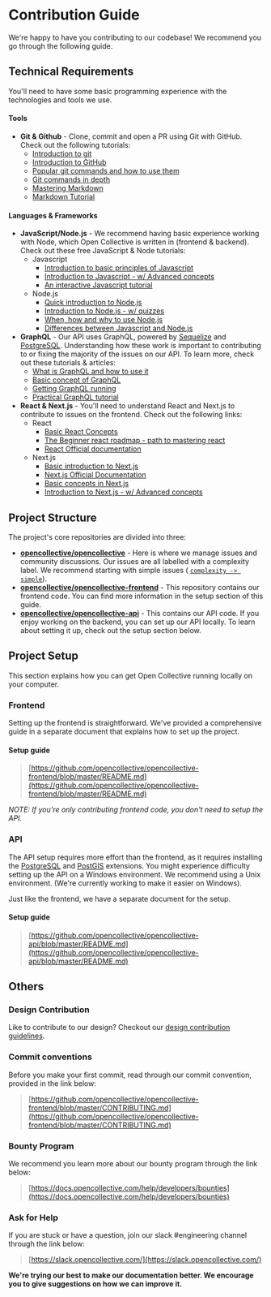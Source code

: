 # Contribution Guide

We're happy to have you contributing to our codebase! We recommend you go through the following guide.

## Technical Requirements

You'll need to have some basic programming experience with the technologies and tools we use.

#### Tools

* **Git & Github** - Clone, commit and open a PR using Git with GitHub. Check out the following tutorials:
  * [Introduction to git](https://www.freecodecamp.org/news/what-is-git-and-how-to-use-it-c341b049ae61/)
  * [Introduction to GitHub](https://product.hubspot.com/blog/git-and-github-tutorial-for-beginners)
  * [Popular git commands and how to use them](https://rogerdudler.github.io/git-guide/)
  * [Git commands in depth](https://medium.com/@george.seif94/a-full-tutorial-on-how-to-use-github-88466bac7d42)
  * [Mastering Markdown](https://guides.github.com/features/mastering-markdown/)
  * [Markdown Tutorial](https://www.markdowntutorial.com/)

#### Languages & Frameworks

* **JavaScript/Node.js** - We recommend having basic experience working with Node, which Open Collective is written in \(frontend & backend\). Check out these free JavaScript & Node tutorials:
  * Javascript
    * [Introduction to basic principles of Javascript](https://eloquentjavascript.net/)
    * [Introduction to Javascript - w/ Advanced concepts](https://javascript.info/)
    * [An interactive Javascript tutorial](https://www.learn-js.org/)
  * Node.js
    * [Quick introduction to Node.js](https://www.tutorialspoint.com/nodejs/nodejs_quick_guide)
    * [Introduction to Node.js - w/ quizzes](https://www.tutorialsteacher.com/nodejs/nodejs-tutorials)
    * [When, how and why to use Node.js](https://www.netguru.com/blog/use-node-js-backend)
    * [Differences between Javascript and Node.js](https://www.educba.com/javascript-vs-node-js/) 
* **GraphQL** - Our API uses GraphQL, powered by [Sequelize](http://docs.sequelizejs.com/manual/getting-started.html) and [PostgreSQL](https://www.postgresql.org/). Understanding how these work is important to contributing to or fixing the majority of the issues on our API. To learn more, check out these tutorials & articles:
  * [What is GraphQL and how to use it](https://www.howtographql.com/)
  * [Basic concept of GraphQL](https://medium.com/@kalin.chernev/the-guide-to-learn-graphql-i-wish-i-found-few-months-go-97f9d9ca6f12)
  * [Getting GraphQL running](https://www.freecodecamp.org/news/a-beginners-guide-to-graphql-86f849ce1bec/)
  * [Practical GraphQL tutorial](https://blog.digitalocean.com/learning-graphql-by-doing/) 
* **React & Next.js** - You'll need to understand React and Next.js to contribute to issues on the frontend. Check out the following links:
  * React
    * [Basic React Concepts](https://blog.usejournal.com/a-beginners-guide-to-react-36b19943d58f)
    * [The Beginner react roadmap - path to mastering react](https://www.freecodecamp.org/news/learning-react-roadmap-from-scratch-to-advanced-bff7735531b6/)
    * [React Official documentation](https://reactjs.org/tutorial/tutorial.html)
  * Next.js
    * [Basic introduction to Next.js](https://medium.com/front-end-weekly/next-js-what-is-it-9cb2f4af8f27)
    * [Next.js Official Documentation](https://nextjs.org/docs#how-to-use)
    * [Basic concepts in Next.js](https://www.freecodecamp.org/news/an-introduction-to-next-js-for-everyone-507d2d90ab54/)
    * [Introduction to Next.js - w/ Advanced concepts](https://flaviocopes.com/nextjs/)

## Project Structure

The project's core repositories are divided into three:

* [**opencollective/opencollective**](https://github.com/opencollective/opencollective) - Here is where we manage issues and community discussions. Our issues are all labelled with a complexity label. We recommend starting with simple issues \( [`complexity -> simple`](https://github.com/opencollective/opencollective/issues?q=is:issue%20is:open%20label:%22complexity%20%E2%86%92%20simple%22)\).
* [**opencollective/opencollective-frontend**](https://github.com/opencollective/opencollective-frontend) - This repository contains our frontend code. You can find more information in the setup section of this guide.
* [**opencollective/opencollective-api**](https://github.com/opencollective/opencollective-api) - This contains our API code. If you enjoy working on the backend, you can set up our API locally. To learn about setting it up, check out the setup section below.

## Project Setup

This section explains how you can get Open Collective running locally on your computer.

### Frontend

Setting up the frontend is straightforward. We've provided a comprehensive guide in a separate document that explains how to set up the project.

#### Setup guide

> [https://github.com/opencollective/opencollective-frontend/blob/master/README.md](https://github.com/opencollective/opencollective-frontend/blob/master/README.md)

_NOTE: If you're only contributing frontend code, you don't need to setup the API._

### API

The API setup requires more effort than the frontend, as it requires installing the [PostgreSQL](https://www.postgresql.org/download/) and [PostGIS](https://postgis.net/install/) extensions. You might experience difficulty setting up the API on a Windows environment. We recommend using a Unix environment. \(We're currently working to make it easier on Windows\).

Just like the frontend, we have a separate document for the setup.

#### Setup guide

> [https://github.com/opencollective/opencollective-api/blob/master/README.md](https://github.com/opencollective/opencollective-api/blob/master/README.md)

## Others

### Design Contribution

Like to contribute to our design? Checkout our [design contribution guidelines](../design/).

### Commit conventions

Before you make your first commit, read through our commit convention, provided in the link below:

> [https://github.com/opencollective/opencollective-frontend/blob/master/CONTRIBUTING.md](https://github.com/opencollective/opencollective-frontend/blob/master/CONTRIBUTING.md)

### Bounty Program

We recommend you learn more about our bounty program through the link below:

> [https://docs.opencollective.com/help/developers/bounties](https://docs.opencollective.com/help/developers/bounties)

### Ask for Help

If you are stuck or have a question, join our slack \#engineering channel through the link below:

> [https://slack.opencollective.com/](https://slack.opencollective.com/)

**We're trying our best to make our documentation better. We encourage you to give suggestions on how we can improve it.**

